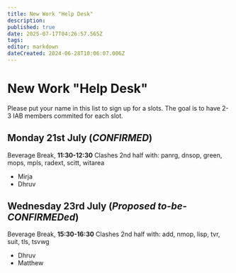 ```yaml
---
title: New Work "Help Desk"
description: 
published: true
date: 2025-07-17T04:26:57.565Z
tags: 
editor: markdown
dateCreated: 2024-06-28T10:06:07.006Z
---
```


# New Work "Help Desk"

Please put your name in this list to sign up for a slots. The goal is to have 2-3 IAB members commited for each slot. 


## Monday 21st July (*CONFIRMED*)
Beverage Break, **11:30-12:30**
Clashes 2nd half with: panrg, dnsop, green, mops, mpls, radext, scitt, witarea
- Mirja
- Dhruv


## Wednesday 23rd July (*Proposed to-be-CONFIRMEDed*)
Beverage Break, **15:30-16:30**
Clashes 2nd half with: add, nmop, lisp, tvr, suit, tls, tsvwg
- Dhruv
- Matthew

